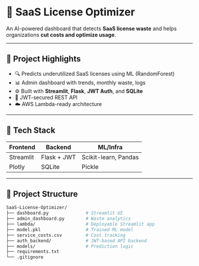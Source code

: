 # 🧠 SaaS License Optimizer

An AI-powered dashboard that detects **SaaS license waste** and helps organizations **cut costs and optimize usage**.

---

## 🚀 Project Highlights

- 🔍 Predicts underutilized SaaS licenses using ML (RandomForest)
- 📊 Admin dashboard with trends, monthly waste, logs
- ⚙️ Built with **Streamlit**, **Flask**, **JWT Auth**, and **SQLite**
- 🔐 JWT-secured REST API
- ☁️ AWS Lambda-ready architecture

---

## 🧱 Tech Stack

| Frontend     | Backend        | ML/Infra           |
|--------------|----------------|--------------------|
| Streamlit    | Flask + JWT    | Scikit-learn, Pandas |
| Plotly       | SQLite         | Pickle             |

---

## 📂 Project Structure

```bash
SaaS-License-Optimizer/
├── dashboard.py              # Streamlit UI
├── admin_dashboard.py        # Waste analytics
├── lambda/                   # Deployable Streamlit app
├── model.pkl                 # Trained ML model
├── service_costs.csv         # Cost tracking
├── auth_backend/             # JWT-based API backend
├── models/                   # Prediction logic
├── requirements.txt
└── .gitignore
